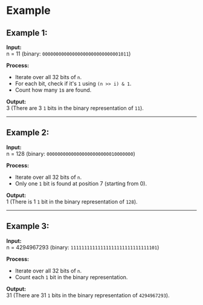 # Example

## Example 1:
**Input:**  
n = 11 (binary: `00000000000000000000000000001011`)

**Process:**
- Iterate over all 32 bits of `n`.
- For each bit, check if it's `1` using `(n >> i) & 1`.
- Count how many `1`s are found.

**Output:**  
3 (There are 3 `1` bits in the binary representation of `11`).

---

## Example 2:
**Input:**  
n = 128 (binary: `00000000000000000000000010000000`)

**Process:**
- Iterate over all 32 bits of `n`.
- Only one `1` bit is found at position 7 (starting from 0).

**Output:**  
1 (There is 1 `1` bit in the binary representation of `128`).

---

## Example 3:
**Input:**  
n = 4294967293 (binary: `11111111111111111111111111111101`)

**Process:**
- Iterate over all 32 bits of `n`.
- Count each `1` bit in the binary representation.

**Output:**  
31 (There are 31 `1` bits in the binary representation of `4294967293`).
